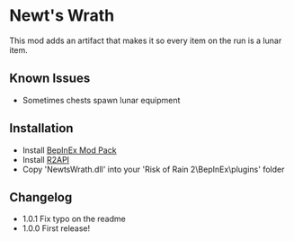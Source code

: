 ﻿
# Newt's Wrath

This mod adds an artifact that makes it so every item on the run is a lunar item.

## Known Issues

- Sometimes chests spawn lunar equipment

## Installation

- Install [BepInEx Mod Pack](https://thunderstore.io/package/bbepis/BepInExPack/)
- Install [R2API](https://thunderstore.io/package/tristanmcpherson/R2API/)
- Copy 'NewtsWrath.dll' into your 'Risk of Rain 2\BepInEx\plugins' folder

## Changelog
- 1.0.1 Fix typo on the readme
- 1.0.0 First release!
